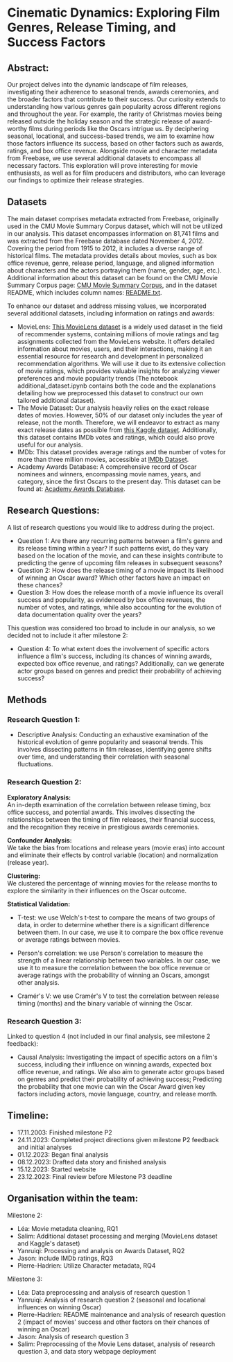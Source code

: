 # Cinematic Dynamics: Exploring Film Genres, Release Timing, and Success Factors

## Abstract:

Our project delves into the dynamic landscape of film releases, investigating their adherence to seasonal trends, awards ceremonies, and the broader factors that contribute to their success. Our curiosity extends to understanding how various genres gain popularity across different regions and throughout the year. For example, the rarity of Christmas movies being released outside the holiday season and the strategic release of award-worthy films during periods like the Oscars intrigue us. By deciphering seasonal, locational, and success-based trends, we aim to examine how those factors influence its success, based on other factors such as awards, ratings, and box office revenue. Alongside movie and character metadata from Freebase, we use several additional datasets to encompass all necessary factors. This exploration will prove interesting for movie enthusiasts, as well as for film producers and distributors, who can leverage our findings to optimize their release strategies.

## Datasets

The main dataset comprises metadata extracted from Freebase, originally used in the CMU Movie Summary Corpus dataset, which will not be utilized in our analysis. This dataset encompasses information on 81,741 films and was extracted from the Freebase database dated November 4, 2012. Covering the period from 1915 to 2012, it includes a diverse range of historical films. The metadata provides details about movies, such as box office revenue, genre, release period, language, and aligned information about characters and the actors portraying them (name, gender, age, etc.). Additional information about this dataset can be found on the CMU Movie Summary Corpus page: [CMU Movie Summary Corpus](https://www.cs.cmu.edu/~ark/personas/), and in the dataset README, which includes column names: [README.txt](https://www.cs.cmu.edu/~ark/personas/data/README.txt).

To enhance our dataset and address missing values, we incorporated several additional datasets, including information on ratings and awards:

- MovieLens: [This MovieLens dataset](https://files.grouplens.org/datasets/movielens/ml-25m-README.html) is a widely used dataset in the field of recommender systems, containing millions of movie ratings and tag assignments collected from the MovieLens website. It offers detailed information about movies, users, and their interactions, making it an essential resource for research and development in personalized recommendation algorithms. We will use it due to its extensive collection of movie ratings, which provides valuable insights for analyzing viewer preferences and movie popularity trends (The notebook additional_dataset.ipynb contains both the code and the explanations detailing how we preprocessed this dataset to construct our own tailored additional dataset).
- The Movie Dataset: Our analysis heavily relies on the exact release dates of movies. However, 50% of our dataset only includes the year of release, not the month. Therefore, we will endeavor to extract as many exact release dates as possible from [this Kaggle dataset](https://www.kaggle.com/datasets/rounakbanik/the-movies-dataset/data). Additionally, this dataset contains IMDb votes and ratings, which could also prove useful for our analysis.
- IMDb: This dataset provides average ratings and the number of votes for more than three million movies, accessible at [IMDb Dataset](https://developer.imdb.com/non-commercial-datasets/).
- Academy Awards Database: A comprehensive record of Oscar nominees and winners, encompassing movie names, years, and category, since the first Oscars to the present day. This dataset can be found at: [Academy Awards Database](https://www.oscars.org/oscars/awards-databases).

## Research Questions:

A list of research questions you would like to address during the project.

- Question 1: Are there any recurring patterns between a film's genre and its release timing within a year? If such patterns exist, do they vary based on the location of the movie, and can these insights contribute to predicting the genre of upcoming film releases in subsequent seasons?
- Question 2: How does the release timing of a movie impact its likelihood of winning an Oscar award? Which other factors have an impact on these chances?
- Question 3: How does the release month of a movie influence its overall success and popularity, as evidenced by box office revenues, the number of votes, and ratings, while also accounting for the evolution of data documentation quality over the years?

This question was considered too broad to include in our analysis, so we decided not to include it after milestone 2:

- Question 4: To what extent does the involvement of specific actors influence a film's success, including its chances of winning awards, expected box office revenue, and ratings? Additionally, can we generate actor groups based on genres and predict their probability of achieving success?

## Methods

### Research Question 1:

- Descriptive Analysis: Conducting an exhaustive examination of the historical evolution of genre popularity and seasonal trends. This involves dissecting patterns in film releases, identifying genre shifts over time, and understanding their correlation with seasonal fluctuations.

### Research Question 2:  

**Exploratory Analysis:**  
An in-depth examination of the correlation between release timing, box office success, and potential awards. This involves dissecting the relationships between the timing of film releases, their financial success, and the recognition they receive in prestigious awards ceremonies.

**Confounder Analysis:**  
We take the bias from locations and release years (movie eras) into account and eliminate their effects by control variable (location) and normalization (release year).

**Clustering:**  
We clustered the percentage of winning movies for the release months to explore the similarity in their influences on the Oscar outcome.

**Statistical Validation:**  
- T-test: we use Welch's t-test to compare the means of two groups of data, in order to determine whether there is a significant difference between them. In our case, we use it to compare the box office revenue or average ratings between movies.

- Person's correlation: we use Person's correlation to measure the strength of a linear relationship between two variables. In our case, we use it to measure the correlation between the box office revenue or average ratings with the probability of winning an Oscars, amongst other analysis.

- Cramér's V: we use Cramér's V to test the correlation between release timing (months) and the binary variable of winning the Oscar. 

### Research Question 3:  

Linked to question 4 (not included in our final analysis, see milestone 2 feedback):

- Causal Analysis: Investigating the impact of specific actors on a film's success, including their influence on winning awards, expected box office revenue, and ratings. We also aim to generate actor groups based on genres and predict their probability of achieving success; Predicting the probability that one movie can win the Oscar Award given key factors including actors, movie language, country, and release month.

## Timeline:

- 17.11.2003: Finished milestone P2
- 24.11.2023: Completed project directions given milestone P2 feedback and initial analyses
- 01.12.2023: Began final analysis
- 08.12.2023: Drafted data story and finished analysis
- 15.12.2023: Started website 
- 23.12.2023: Final review before Milestone P3 deadline

## Organisation within the team:

Milestone 2:

- Léa: Movie metadata cleaning, RQ1
- Salim: Additional dataset processing and merging (MovieLens dataset and Kaggle's dataset)
- Yanruiqi: Processing and analysis on Awards Dataset, RQ2
- Jason: include IMDb ratings, RQ3
- Pierre-Hadrien: Utilize Character metadata, RQ4

Milestone 3:

- Léa: Data preprocessing and analysis of research question 1
- Yanruiqi: Analysis of research question 2 (seasonal and locational influences on winning Oscar) 
- Pierre-Hadrien: README maintenance and analysis of research question 2 (impact of movies' success and other factors on their chances of winning an Oscar)
- Jason: Analysis of research question 3
- Salim: Preprocessing of the Movie Lens dataset, analysis of research question 3, and data story webpage deployment
